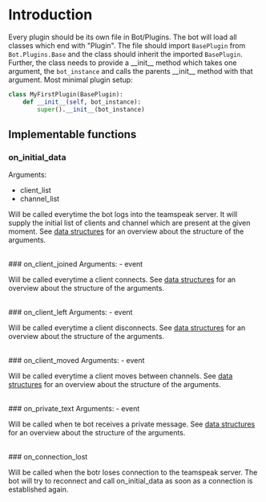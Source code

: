 # Introduction

Every plugin should be its own file in Bot/Plugins. The bot will load all classes which end with "Plugin". The file should import `BasePlugin` from `Bot.Plugins.Base` and the class should inherit the imported `BasePlugin`. Further, the class needs to provide a \_\_init\_\_ method which takes one argument, the `bot_instance` and calls the parents \_\_init\_\_ method with that argument. Most minimal plugin setup:

```Python
class MyFirstPlugin(BasePlugin):
    def __init__(self, bot_instance):
        super().__init__(bot_instance)
```

## Implementable functions



### on_initial_data
Arguments:
- client_list
- channel_list

Will be called everytime the bot logs into the teamspeak server. It will supply the initial list of clients and channel which are present at the given moment. See [data structures](data-structures.md) for an overview about the structure of the arguments.


<br>
### on_client_joined
Arguments:
- event

Will be called everytime a client connects. See [data structures](data-structures.md) for an overview about the structure of the arguments.


<br>
### on_client_left
Arguments:
- event

Will be called everytime a client disconnects. See [data structures](data-structures.md) for an overview about the structure of the arguments.


<br>
### on_client_moved
Arguments:
- event

Will be called everytime a client moves between channels. See [data structures](data-structures.md) for an overview about the structure of the arguments.


<br>
### on_private_text
Arguments:
- event

Will be called when te bot receives a private message. See [data structures](data-structures.md) for an overview about the structure of the arguments.


<br>
### on_connection_lost

Will be called when the botr loses connection to the teamspeak server. The bot will try to reconnect and call on_initial_data as soon as a connection is established again.
